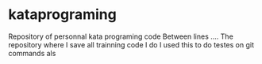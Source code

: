 # kataprograming
Repository of personnal kata programing code
Between lines ....
The repository where I save all trainning code I do
I used this to do testes on git commands als

